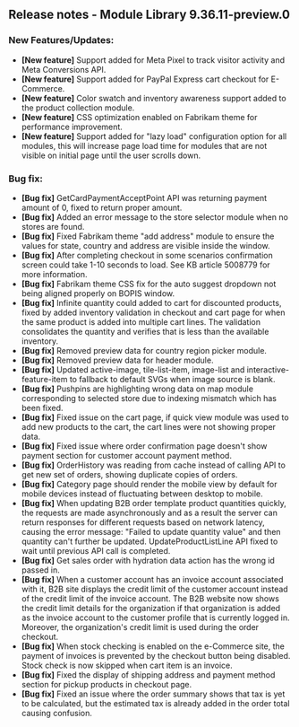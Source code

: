 ## Release notes - Module Library 9.36.11-preview.0

### New Features/Updates:

* **[New feature]** Support added for Meta Pixel to track visitor activity and Meta Conversions API.
* **[New feature]** Support added for PayPal Express cart checkout for E-Commerce.
* **[New feature]** Color swatch and inventory awareness support added to the product collection module.
* **[New feature]** CSS optimization enabled on Fabrikam theme for performance improvement.
* **[New feature]** Support added for "lazy load" configuration option for all modules, this will increase page load time for modules that are not visible on initial page until the user scrolls down.

### Bug fix:
* **[Bug fix]** GetCardPaymentAcceptPoint API was returning payment amount of 0, fixed to return proper amount.
* **[Bug fix]** Added an error message to the store selector module when no stores are found.
* **[Bug fix]** Fixed Fabrikam theme "add address" module to ensure the values for state, country and address are visible inside the window.
* **[Bug fix]** After completing checkout in some scenarios confirmation screen could take 1-10 seconds to load. See KB article 5008779 for more information.
* **[Bug fix]** Fabrikam theme CSS fix for the auto suggest dropdown not being aligned properly on BOPIS window.
* **[Bug fix]** Infinite quantity could added to cart for discounted products, fixed by added inventory validation in checkout and cart page for when the same product is added into multiple cart lines. The validation consolidates the quantity and verifies that is less than the available inventory. 
* **[Bug fix]** Removed preview data for country region picker module.
* **[Bug fix]** Removed preview data for header module.
* **[Bug fix]** Updated active-image, tile-list-item, image-list and interactive-feature-item to fallback to default SVGs when image source is blank.
* **[Bug fix]** Pushpins are highlighting wrong data on map module corresponding to selected store due to indexing mismatch which has been fixed.
* **[Bug fix]** Fixed issue on the cart page, if quick view module was used to add new products to the cart, the cart lines were not showing proper data.
* **[Bug fix]** Fixed issue where order confirmation page doesn't show payment section for customer account payment method.
* **[Bug fix]** OrderHistory was reading from cache instead of calling API to get new set of orders, showing duplicate copies of orders.
* **[Bug fix]** Category page should render the mobile view by default for mobile devices instead of fluctuating between desktop to mobile.
* **[Bug fix]** When updating B2B order template product quantities quickly, the requests are made asynchronously and as a result the server can return responses for different requests based on network latency, causing the error message: "Failed to update quantity value" and then quantity can't further be updated.  UpdateProductListLine API fixed to wait until previous API call is completed.
* **[Bug fix]** Get sales order with hydration data action has the wrong id passed in.
* **[Bug fix]** When a customer account has an invoice account associated with it, B2B site displays the credit limit of the customer account instead of the credit limit of the invoice account. The B2B website now shows the credit limit details for the organization if that organization is added as the invoice account to the customer profile that is currently logged in. Moreover, the organization's credit limit is used during the order checkout.
* **[Bug fix]** When stock checking is enabled on the e-Commerce site, the payment of invoices is prevented by the checkout button being disabled. Stock check is now skipped when cart item is an invoice.
* **[Bug fix]** Fixed the display of shipping address and payment method section for pickup products in checkout page.
* **[Bug fix]** Fixed an issue where the order summary shows that tax is yet to be calculated, but the estimated tax is already added in the order total causing confusion.
